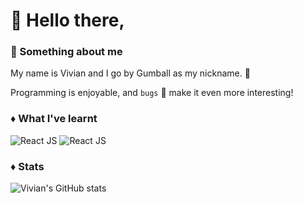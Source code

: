 # :wave: Hello there,
### :speech_balloon: Something about me
My name is Vivian and I go by Gumball as my nickname. :whale:

Programming is enjoyable, and `bugs` :bug: make it even more interesting!

### :diamonds: What I've learnt
<img alt="React JS" src="https://img.shields.io/badge/-React%20JS-61DAFB?logo=react&logoColor=5ED3F3&color=222222&style=for-the-badge" /> <img alt="React JS" src="https://img.shields.io/badge/-React%20Native-61DAFB?logo=react&logoColor=5ED3F3&color=222222&style=for-the-badge" />


### :diamonds: Stats
![Vivian's GitHub stats](https://github-readme-stats.vercel.app/api?username=gumball09&show_icons=true&theme=onedark)

